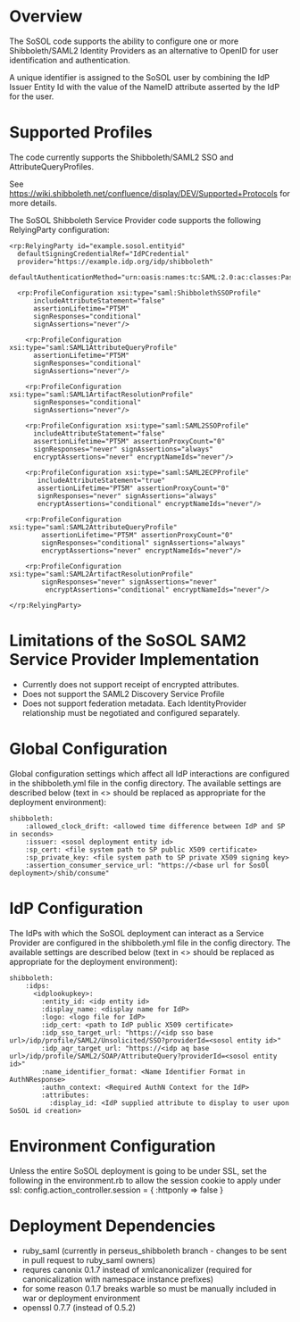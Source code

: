 # Overview

The SoSOL code supports the ability to configure one or more Shibboleth/SAML2 Identity 
Providers as an alternative to OpenID for user identification and authentication.

A unique identifier is assigned to the SoSOL user by combining the IdP Issuer Entity Id
with the value of the NameID attribute asserted by the IdP for the user.

# Supported Profiles

The code currently supports the Shibboleth/SAML2 SSO and AttributeQueryProfiles.

See https://wiki.shibboleth.net/confluence/display/DEV/Supported+Protocols for more details.  

The SoSOL Shibboleth Service Provider code supports the following RelyingParty configuration:

    <rp:RelyingParty id="example.sosol.entityid"
      defaultSigningCredentialRef="IdPCredential"
      provider="https://example.idp.org/idp/shibboleth"
      defaultAuthenticationMethod="urn:oasis:names:tc:SAML:2.0:ac:classes:PasswordProtectedTransport">
      
      <rp:ProfileConfiguration xsi:type="saml:ShibbolethSSOProfile" 
          includeAttributeStatement="false"
          assertionLifetime="PT5M" 
          signResponses="conditional" 
          signAssertions="never"/>

        <rp:ProfileConfiguration xsi:type="saml:SAML1AttributeQueryProfile" 
          assertionLifetime="PT5M"
          signResponses="conditional" 
          signAssertions="never"/>          
          
        <rp:ProfileConfiguration xsi:type="saml:SAML1ArtifactResolutionProfile" 
          signResponses="conditional"
          signAssertions="never"/>

        <rp:ProfileConfiguration xsi:type="saml:SAML2SSOProfile" 
          includeAttributeStatement="false"
          assertionLifetime="PT5M" assertionProxyCount="0"
          signResponses="never" signAssertions="always"
          encryptAssertions="never" encryptNameIds="never"/>

        <rp:ProfileConfiguration xsi:type="saml:SAML2ECPProfile" 
           includeAttributeStatement="true"
           assertionLifetime="PT5M" assertionProxyCount="0"
           signResponses="never" signAssertions="always"
           encryptAssertions="conditional" encryptNameIds="never"/>

        <rp:ProfileConfiguration xsi:type="saml:SAML2AttributeQueryProfile"
            assertionLifetime="PT5M" assertionProxyCount="0"
            signResponses="conditional" signAssertions="always"
            encryptAssertions="never" encryptNameIds="never"/>

        <rp:ProfileConfiguration xsi:type="saml:SAML2ArtifactResolutionProfile"
            signResponses="never" signAssertions="never"
             encryptAssertions="conditional" encryptNameIds="never"/>

    </rp:RelyingParty>

# Limitations of the SoSOL SAM2 Service Provider Implementation

  * Currently does not support receipt of encrypted attributes.
  * Does not support the SAML2 Discovery Service Profile
  * Does not support federation metadata. Each IdentityProvider 
    relationship must be negotiated and configured separately. 

# Global Configuration
Global configuration settings which affect all IdP interactions are configured
in the shibboleth.yml file in the config directory. The available settings 
are described below (text in <> should be replaced as appropriate for the deployment environment):

    shibboleth:
        :allowed_clock_drift: <allowed time difference between IdP and SP in seconds>
        :issuer: <sosol deployment entity id> 
        :sp_cert: <file system path to SP public X509 certificate>
        :sp_private_key: <file system path to SP private X509 signing key>
        :assertion_consumer_service_url: "https://<base url for SosOl deployment>/shib/consume"


# IdP Configuration

The IdPs with which the SoSOL deployment can interact as a Service Provider are
configured in the shibboleth.yml file in the config directory.  The available settings 
are described below (text in <> should be replaced as appropriate for the deployment environment):

    shibboleth:    
        :idps:
          <idplookupkey>:
            :entity_id: <idp entity id>
            :display_name: <display name for IdP>
            :logo: <logo file for IdP>
            :idp_cert: <path to IdP public X509 certificate>
            :idp_sso_target_url: "https://<idp sso base url>/idp/profile/SAML2/Unsolicited/SSO?providerId=<sosol entity id>"
            :idp_aqr_target_url: "https://<idp aq base url>/idp/profile/SAML2/SOAP/AttributeQuery?providerId=<sosol entity id>"
            :name_identifier_format: <Name Identifier Format in AuthNResponse>
            :authn_context: <Required AuthN Context for the IdP>
            :attributes:
              :display_id: <IdP supplied attribute to display to user upon SoSOL id creation>        


# Environment Configuration

Unless the entire SoSOL deployment is going to be under SSL, set the following in the 
environment.rb to allow the session cookie to apply under ssl: 
    config.action_controller.session = {
        :httponly => false
      }
  
# Deployment Dependencies

* ruby_saml (currently in perseus_shibboleth branch - changes to be sent in pull request to ruby_saml owners)
* requres canonix 0.1.7 instead of xmlcanonicalizer (required for canonicalization with namespace instance prefixes)
* for some reason 0.1.7 breaks warble so must be manually included in war or deployment environment 
* openssl 0.7.7 (instead of 0.5.2)



